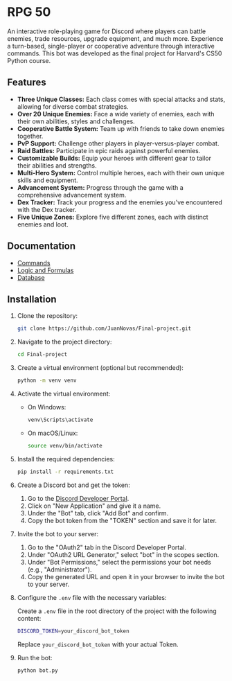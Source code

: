 # RPG 50
An interactive role-playing game for Discord where players can battle enemies, trade resources, upgrade equipment, and much more. Experience a turn-based, single-player or cooperative adventure through interactive commands. This bot was developed as the final project for Harvard's CS50 Python course.

## Features

- **Three Unique Classes:** Each class comes with special attacks and stats, allowing for diverse combat strategies.
- **Over 20 Unique Enemies:** Face a wide variety of enemies, each with their own abilities, styles and challenges.
- **Cooperative Battle System:** Team up with friends to take down enemies together.
- **PvP Support:** Challenge other players in player-versus-player combat.
- **Raid Battles:** Participate in epic raids against powerful enemies.
- **Customizable Builds:** Equip your heroes with different gear to tailor their abilities and strengths.
- **Multi-Hero System:** Control multiple heroes, each with their own unique skills and equipment.
- **Advancement System:** Progress through the game with a comprehensive advancement system.
- **Dex Tracker:** Track your progress and the enemies you’ve encountered with the Dex tracker.
- **Five Unique Zones:** Explore five different zones, each with distinct enemies and loot.

## Documentation
- [Commands](docs/Commands.md)
- [Logic and Formulas](docs/Logic_and_formulas.md)
- [Database](docs/Database.md)

## Installation

1. Clone the repository:
    ```bash
    git clone https://github.com/JuanNovas/Final-project.git
    ```

2. Navigate to the project directory:
    ```bash
    cd Final-project
    ```

3. Create a virtual environment (optional but recommended):
    ```bash
    python -m venv venv
    ```

4. Activate the virtual environment:

   - On Windows:
       ```bash
     venv\Scripts\activate
     ```

   - On macOS/Linux:
       ```bash
     source venv/bin/activate
     ```

5. Install the required dependencies:
    ```bash
   pip install -r requirements.txt
   ```

6. Create a Discord bot and get the token:
   1. Go to the [Discord Developer Portal](https://discord.com/developers/applications).
   2. Click on "New Application" and give it a name.
   3. Under the "Bot" tab, click "Add Bot" and confirm.
   4. Copy the bot token from the "TOKEN" section and save it for later.

7. Invite the bot to your server:
   1. Go to the "OAuth2" tab in the Discord Developer Portal.
   2. Under "OAuth2 URL Generator," select "bot" in the scopes section.
   3. Under "Bot Permissions," select the permissions your bot needs (e.g., "Administrator").
   4. Copy the generated URL and open it in your browser to invite the bot to your server.

8. Configure the `.env` file with the necessary variables:

   Create a `.env` file in the root directory of the project with the following content:
    ```bash
    DISCORD_TOKEN=your_discord_bot_token
    ```

   Replace `your_discord_bot_token` with your actual Token.

9. Run the bot:
    ```bash
   python bot.py
    ```

